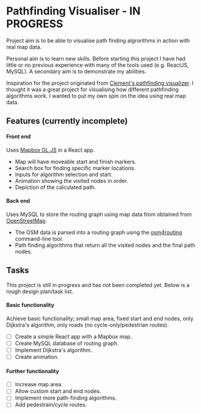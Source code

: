 # Pathfinding Visualiser - IN PROGRESS

Project aim is to be able to visualise path finding algrorithms in action with real map data.

Personal aim is to learn new skills. Before starting this project I have had little or no previous experience with many of the tools used (e.g. ReactJS, MySQL).
A secondary aim is to demonstrate my abilities.

Inspiration for the project originated from [Clement's pathfinding visualizer](https://clementmihailescu.github.io/Pathfinding-Visualizer/).
I thought it was a great project for visualising how different pathfinding algorithms work.
I wanted to put my own spin on the idea using real map data.

## Features (currently incomplete)
#### Front end
Uses [Mapbox GL JS](https://www.mapbox.com/) in a React app.
- Map will have moveable start and finish markers.
- Search box for finding specific marker locations.
- Inputs for algorithm selection and start.
- Animation showing the visited nodes in order.
- Depiction of the calculated path.

#### Back end
Uses MySQL to store the routing graph using map data from obtained from [OpenStreetMap](https://www.openstreetmap.org/).
- The OSM data is parsed into a routing graph using the [osm4routing](https://github.com/Tristramg/osm4routing) command-line tool.
- Path finding algorithms that return all the visited nodes and the final path nodes.


## Tasks
This project is still in progress and has not been completed yet.
Below is a rough design plan/task list.

#### Basic functionality
Achieve basic functionality; small map area, fixed start and end nodes, only Dijkstra's algorithm, only roads (no cycle-only/pedestrian routes).
- [ ] Create a simple React app with a Mapbox map.
- [ ] Create MySQL database of routing graph.
- [ ] Implement Dijkstra's algorithm.
- [ ] Create animation.

#### Further functionality
- [ ] Increase map area.
- [ ] Allow custom start and end nodes.
- [ ] Implement more path-finding algorithms.
- [ ] Add pedestrain/cycle routes.
